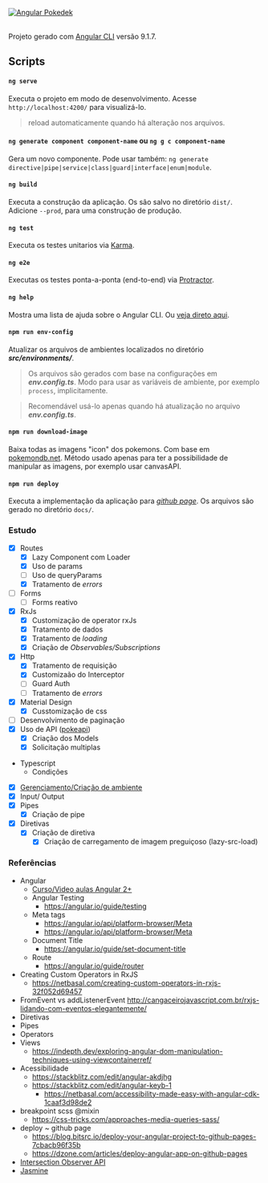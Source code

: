 [![Angular Pokedek](https://i.imgur.com/p35e8Ny.png)](#)
<br/>
<br/>

Projeto gerado com [Angular CLI](https://github.com/angular/angular-cli) versão 9.1.7.

## Scripts

#### `ng serve`

Executa o projeto em modo de desenvolvimento. Acesse `http://localhost:4200/` para visualizá-lo.

> reload automaticamente quando há alteração nos arquivos.

#### `ng generate component component-name` ou `ng g c component-name`

Gera um novo componente. Pode usar também: `ng generate directive|pipe|service|class|guard|interface|enum|module`.

#### `ng build`

Executa a construção da aplicação. Os são salvo no diretório `dist/`. Adicione `--prod`, para uma construção de produção.

#### `ng test`

Executa os testes unitarios via [Karma](https://karma-runner.github.io).

#### `ng e2e`

Executas os testes ponta-a-ponta (end-to-end) via [Protractor](http://www.protractortest.org/).

#### `ng help`

Mostra uma lista de ajuda sobre o Angular CLI. Ou [veja direto aqui](https://github.com/angular/angular-cli/blob/master/README.md).

#### `npm run env-config`

Atualizar os arquivos de ambientes localizados no diretório _**src/environments/**_.

> Os arquivos são gerados com base na configurações em _**env.config.ts**_. Modo para usar as variáveis de ambiente, por exemplo `process`, implicitamente.

> Recomendável usá-lo apenas quando há atualização no arquivo _**env.config.ts**_.

#### `npm run download-image`

Baixa todas as imagens "icon" dos pokemons. Com base em [pokemondb.net](https://pokemondb.net/). Método usado apenas para ter a possibilidade de manipular as imagens, por exemplo usar canvasAPI.

#### `npm run deploy`

Executa a implementação da aplicação para _[github page](https://pages.github.com/)_. Os arquivos são gerado no diretório `docs/`.

### Estudo

- [x] Routes
  - [x] Lazy Component com Loader
  - [x] Uso de params
  - [ ] Uso de queryParams
  - [x] Tratamento de _errors_
- [ ] Forms
  - [ ] Forms reativo
- [x] RxJs
  - [x] Customização de operator rxJs
  - [x] Tratamento de dados
  - [x] Tratamento de _loading_
  - [x] Criação de _Observables/Subscriptions_
- [x] Http
  - [x] Tratamento de requisição
  - [x] Customizaão do Interceptor
  - [ ] Guard Auth
  - [ ] Tratamento de _errors_
- [x] Material Design
  - [x] Cusstomização de css
- [ ] Desenvolvimento de paginação
- [x] Uso de API ([pokeapi](https://pokeapi.co/))
  - [x] Criação dos Models
  - [x] Solicitação multiplas
- Typescript
  - Condições
- [x] [Gerenciamento/Criação de ambiente](./env.config.ts)
- [x] Input/ Output
- [x] Pipes
  - [x] Criação de pipe
- [x] Diretivas
  - [x] Criação de diretiva
    - [x] Criação de carregamento de imagem preguiçoso (lazy-src-load)

### Referências

- Angular
  - [Curso/Video aulas Angular 2+](https://www.youtube.com/watch?v=tPOMG0D57S0&list=PLGxZ4Rq3BOBoSRcKWEdQACbUCNWLczg2G&index=1)
  - Angular Testing
    - https://angular.io/guide/testing
  - Meta tags
    - https://angular.io/api/platform-browser/Meta
    - https://angular.io/api/platform-browser/Meta
  - Document Title
    - https://angular.io/guide/set-document-title
  - Route
    - https://angular.io/guide/router
- Creating Custom Operators in RxJS
  - https://netbasal.com/creating-custom-operators-in-rxjs-32f052d69457
- FromEvent vs addListenerEvent
  http://cangaceirojavascript.com.br/rxjs-lidando-com-eventos-elegantemente/
- Diretivas
- Pipes
- Operators
- Views
  - https://indepth.dev/exploring-angular-dom-manipulation-techniques-using-viewcontainerref/
- Acessibilidade
  - https://stackblitz.com/edit/angular-akdjhg
  - https://stackblitz.com/edit/angular-keyb-1
    - https://netbasal.com/accessibility-made-easy-with-angular-cdk-1caaf3d98de2
- breakpoint scss @mixin
  - https://css-tricks.com/approaches-media-queries-sass/
- deploy ~ github page
  - https://blog.bitsrc.io/deploy-your-angular-project-to-github-pages-7cbacb96f35b
  - https://dzone.com/articles/deploy-angular-app-on-github-pages
- [Intersection Observer API](https://developer.mozilla.org/en-US/docs/Web/API/Intersection_Observer_API)
- [Jasmine](https://jasmine.github.io/)
